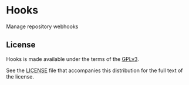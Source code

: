 # Hooks
Manage repository webhooks

License
-------

Hooks is made available under the terms of the [GPLv3](http://www.gnu.org/licenses/gpl.html).

See the [LICENSE](https://github.com/blamewarrior/hooks/tree/master/LICENSE) file that accompanies this distribution for the full text of the license.
